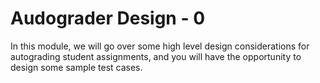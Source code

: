 # Audograder Design - 0

<link rel="stylesheet" href="https://instructure-uploads.s3.us-east-1.amazonaws.com/account_12150000000000001/attachments/6025727/mobile%20app.css"><p>In this module, we will go over some high level design considerations for autograding student assignments, and you will have the opportunity to design some sample test cases.</p>